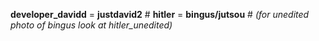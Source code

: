 
**developer_davidd** = **justdavid2** #
**hitler** = **bingus/jutsou** #
*(for unedited photo of bingus look at hitler_unedited)*
